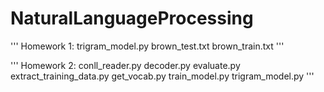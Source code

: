 # NaturalLanguageProcessing
'''
Homework 1: 
trigram_model.py
brown_test.txt
brown_train.txt
'''

'''
Homework 2: 
conll_reader.py
decoder.py
evaluate.py
extract_training_data.py
get_vocab.py
train_model.py
trigram_model.py
'''
